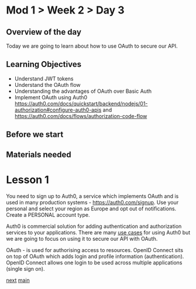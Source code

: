 # Mod 1 > Week 2 > Day 3

## Overview of the day
Today we are going to learn about how to use OAuth to secure our API. 

## Learning Objectives
* Understand JWT tokens
* Understand the OAuth flow
* Understanding the advantages of OAuth over Basic Auth
* Implement OAuth using Auth0 https://auth0.com/docs/quickstart/backend/nodejs/01-authorization#configure-auth0-apis and https://auth0.com/docs/flows/authorization-code-flow

## Before we start

## Materials needed

# Lesson 1
You need to sign up to Auth0, a service which implements OAuth and is used in many production systems - https://auth0.com/signup.
Use your personal and select your region as Europe and opt out of notifications. Create a PERSONAL account type.

Auth0 is commercial solution for adding authentication and authorization services to your applications. There are many [use cases](https://auth0.com/docs/get-started#use-cases-for-auth0) for using Auth0 but we are going to focus on using it to secure our API with OAuth.

OAuth - is used for authorising access to resources. OpenID Connect sits on top of OAuth which adds login and profile information (authentication). OpenID Connect allows one login to be used across multiple applications (single sign on).


[next](/swe/mod1/wk2/day4.html)
[main](/swe)